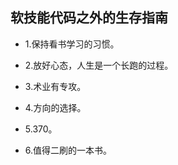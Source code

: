 ## 软技能代码之外的生存指南

- 1.保持看书学习的习惯。

- 2.放好心态，人生是一个长跑的过程。

- 3.术业有专攻。

- 4.方向的选择。

- 5.370。

- 6.值得二刷的一本书。
